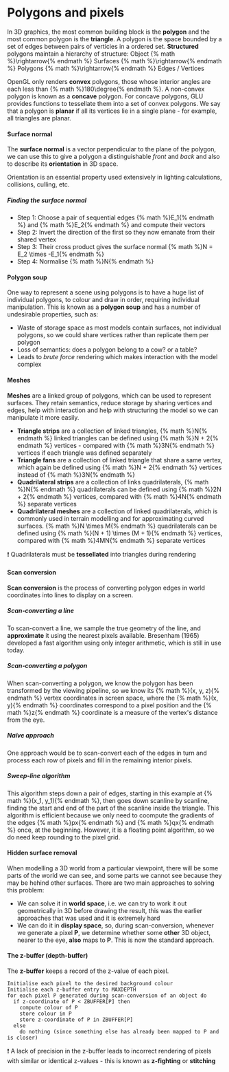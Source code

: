 # Polygons and pixels

In 3D graphics, the most common building block is the **polygon** and the most common polygon is the **triangle**. A polygon is the space bounded by a set of edges between pairs of verticies in a ordered set. **Structured** polygons maintain a hierarchy of structure: Object {% math %}\rightarrow{% endmath %} Surfaces {% math %}\rightarrow{% endmath %} Polygons {% math %}\rightarrow{% endmath %} Edges / Vertices

OpenGL only renders **convex** polygons, those whose interior angles are each less than {% math %}180\degree{% endmath %}. A non-convex polygon is known as a **concave** polygon. For concave polygons, GLU provides functions to tessellate them into a set of convex polygons. We say that a polygon is **planar** if all its vertices lie in a single plane - for example, all triangles are planar.

#### Surface normal
The **surface normal** is a vector perpendicular to the plane of the polygon, we can use this to give a polygon a distinguishable *front* and *back* and also to describe its **orientation** in 3D space.

Orientation is an essential property used extensively in lighting calculations, collisions, culling, etc.

##### Finding the surface normal
- Step 1: Choose a pair of sequential edges {% math %}E_1{% endmath %} and {% math %}E_2{% endmath %} and compute their vectors
- Step 2: Invert the direction of the first so they now emanate from their shared vertex
- Step 3: Their cross product gives the surface normal {% math %}N = E_2 \times -E_1{% endmath %}
- Step 4: Normalise {% math %}N{% endmath %}

#### Polygon soup
One way to represent a scene using polygons is to have a huge list of individual polygons, to colour and draw in order, requiring individual manipulation. This is known as a **polygon soup** and has a number of undesirable properties, such as:
- Waste of storage space as most models contain surfaces, not individual polygons, so we could share vertices rather than replicate them per polygon
- Loss of semantics: does a polygon belong to a cow? or a table?
- Leads to *brute force* rendering which makes interaction with the model complex

#### Meshes
**Meshes** are a linked group of polygons, which can be used to represent surfaces. They retain semantics, reduce storage by sharing vertices and edges, help with interaction and help with structuring the model so we can manipulate it more easily.

- **Triangle strips** are a collection of linked triangles, {% math %}N{% endmath %} linked triangles can be defined using {% math %}N + 2{% endmath %} vertices - compared with {% math %}3N{% endmath %} vertices if each triangle was defined separately
- **Triangle fans** are a collection of linked triangle that share a same vertex, which again be defined using {% math %}N + 2{% endmath %} vertices instead of {% math %}3N{% endmath %}
- **Quadrilateral strips** are a collection of links quadrilaterals, {% math %}N{% endmath %} quadrilaterals can be defined using {% math %}2N + 2{% endmath %} vertices, compared with {% math %}4N{% endmath %} separate vertices
- **Quadrilateral meshes** are a collection of linked quadrilaterals, which is commonly used in terrain modelling and for approximating curved surfaces. {% math %}N \times M{% endmath %} quadrilaterals can be defined using {% math %}(N + 1) \times (M + 1){% endmath %} vertices, compared with {% math %}4MN{% endmath %} separate vertices

:heavy_exclamation_mark: Quadrilaterals must be **tessellated** into triangles during rendering

#### Scan conversion
**Scan conversion** is the process of converting polygon edges in world coordinates into lines to display on a screen.

##### Scan-converting a line
To scan-convert a line, we sample the true geometry of the line, and **approximate** it using the nearest pixels available. Bresenham (1965) developed a fast algorithm using only integer arithmetic, which is still in use today.

##### Scan-converting a polygon
When scan-converting a polygon, we know the polygon has been transformed by the viewing pipeline, so we know its {% math %}(x, y, z){% endmath %} vertex coordinates in screen space, where the {% math %}(x, y){% endmath %} coordinates correspond to a pixel position and the {% math %}z{% endmath %} coordinate is a measure of the vertex's distance from the eye.

##### Naïve approach
One approach would be to scan-convert each of the edges in turn and process each row of pixels and fill in the remaining interior pixels.

##### Sweep-line algorithm
This algorithm steps down a pair of edges, starting in this example at {% math %}(x_1, y_1){% endmath %}, then goes down scanline by scanline, finding the start and end of the part of the scanline inside the triangle. This algorithm is efficient because we only need to coompute the gradients of the edges {% math %}px{% endmath %} and {% math %}qx{% endmath %} once, at the beginning. However, it is a floating point algorithm, so we do need keep rounding to the pixel grid.

#### Hidden surface removal
When modelling a 3D world from a particular viewpoint, there will be some parts of the world we can see, and some parts we cannot see because they may be hehind other surfaces. There are two main approaches to solving this problem:
- We can solve it in **world space**, i.e. we can try to work it out geometrically in 3D before drawing the result, this was the earlier approaches that was used and it is extremely hard
- We can do it in **display space**, so, during scan-conversion, whenever we generate a pixel **P**, we determine whether some **other** 3D object, nearer to the eye, **also** maps to **P**. This is now the standard approach.

#### The z-buffer (depth-buffer)
The **z-buffer** keeps a record of the z-value of each pixel.

```
Initialise each pixel to the desired background colour
Initialise each z-buffer entry to MAXDEPTH
for each pixel P generated during scan-conversion of an object do
  if z-coordinate of P < ZBUFFER[P] then
    compute colour of P
    store colour in P
    store z-coordinate of P in ZBUFFER[P]
  else
    do nothing (since something else has already been mapped to P and is closer)
```

:heavy_exclamation_mark: A lack of precision in the z-buffer leads to incorrect rendering of pixels with similar or identical z-values - this is known as **z-fighting** or **stitching**